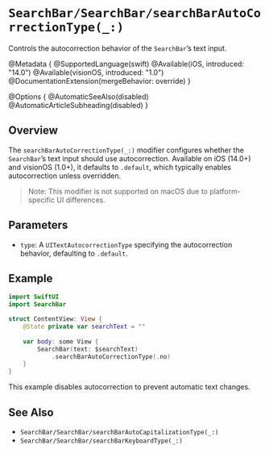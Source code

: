 # ``SearchBar/SearchBar/searchBarAutoCorrectionType(_:)``

Controls the autocorrection behavior of the `SearchBar`’s text input.

@Metadata {
    @SupportedLanguage(swift)
    @Available(iOS, introduced: "14.0")
    @Available(visionOS, introduced: "1.0")
    @DocumentationExtension(mergeBehavior: override)
}

@Options {
    @AutomaticSeeAlso(disabled)
    @AutomaticArticleSubheading(disabled)
}

## Overview

The `searchBarAutoCorrectionType(_:)` modifier configures whether the `SearchBar`’s text input should use autocorrection. Available on iOS (14.0+) and visionOS (1.0+), it defaults to `.default`, which typically enables autocorrection unless overridden.

> Note: This modifier is not supported on macOS due to platform-specific UI differences.

## Parameters

- `type`: A `UITextAutocorrectionType` specifying the autocorrection behavior, defaulting to `.default`.

## Example

```swift
import SwiftUI
import SearchBar

struct ContentView: View {
    @State private var searchText = ""
    
    var body: some View {
        SearchBar(text: $searchText)
            .searchBarAutoCorrectionType(.no)
    }
}
```

This example disables autocorrection to prevent automatic text changes.

## See Also

- ``SearchBar/SearchBar/searchBarAutoCapitalizationType(_:)``
- ``SearchBar/SearchBar/searchBarKeyboardType(_:)``
